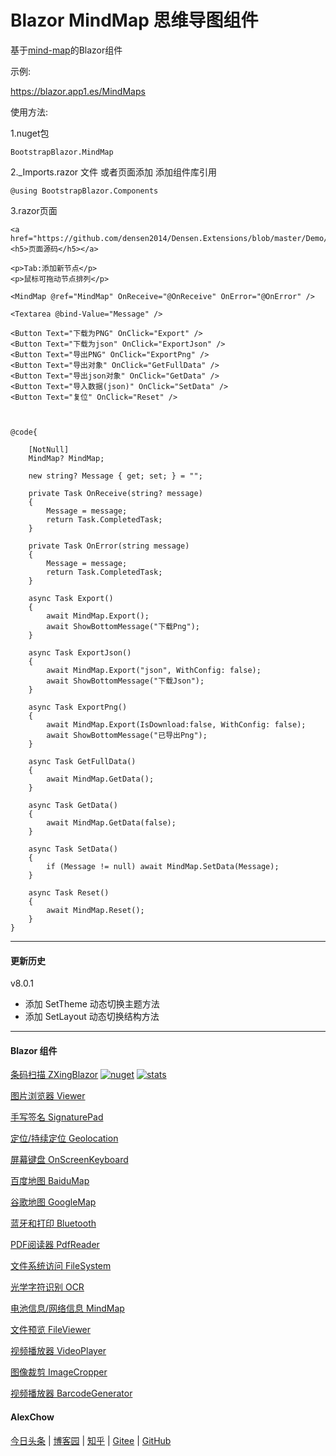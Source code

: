 # Blazor MindMap 思维导图组件

基于[mind-map](https://github.com/wanglin2/mind-map)的Blazor组件

示例:

https://blazor.app1.es/MindMaps

使用方法:

1.nuget包

```BootstrapBlazor.MindMap```

2._Imports.razor 文件 或者页面添加 添加组件库引用

```@using BootstrapBlazor.Components```


3.razor页面
```
<a href="https://github.com/densen2014/Densen.Extensions/blob/master/Demo/DemoShared/Pages/MindMaps.razor"><h5>页面源码</h5></a>

<p>Tab:添加新节点</p>
<p>鼠标可拖动节点排列</p>

<MindMap @ref="MindMap" OnReceive="@OnReceive" OnError="@OnError" />

<Textarea @bind-Value="Message" />

<Button Text="下载为PNG" OnClick="Export" />
<Button Text="下载为json" OnClick="ExportJson" />
<Button Text="导出PNG" OnClick="ExportPng" />
<Button Text="导出对象" OnClick="GetFullData" />
<Button Text="导出json对象" OnClick="GetData" />
<Button Text="导入数据(json)" OnClick="SetData" />
<Button Text="复位" OnClick="Reset" />



@code{

    [NotNull]
    MindMap? MindMap;

    new string? Message { get; set; } = "";

    private Task OnReceive(string? message)
    {
        Message = message;
        return Task.CompletedTask;
    }

    private Task OnError(string message)
    {
        Message = message;
        return Task.CompletedTask;
    }

    async Task Export()
    {
        await MindMap.Export();
        await ShowBottomMessage("下载Png");
    }

    async Task ExportJson()
    {
        await MindMap.Export("json", WithConfig: false);
        await ShowBottomMessage("下载Json");
    }

    async Task ExportPng()
    {
        await MindMap.Export(IsDownload:false, WithConfig: false);
        await ShowBottomMessage("已导出Png");
    }

    async Task GetFullData()
    {
        await MindMap.GetData();
    }

    async Task GetData()
    {
        await MindMap.GetData(false);
    }

    async Task SetData()
    {
        if (Message != null) await MindMap.SetData(Message);
    }

    async Task Reset()
    {
        await MindMap.Reset();
    }
}
```
----
#### 更新历史

v8.0.1
- 添加 SetTheme 动态切换主题方法
- 添加 SetLayout 动态切换结构方法

---
#### Blazor 组件

[条码扫描 ZXingBlazor](https://www.nuget.org/packages/ZXingBlazor#readme-body-tab)
[![nuget](https://img.shields.io/nuget/v/ZXingBlazor.svg?style=flat-square)](https://www.nuget.org/packages/ZXingBlazor) 
[![stats](https://img.shields.io/nuget/dt/ZXingBlazor.svg?style=flat-square)](https://www.nuget.org/stats/packages/ZXingBlazor?groupby=Version)

[图片浏览器 Viewer](https://www.nuget.org/packages/BootstrapBlazor.Viewer#readme-body-tab) 

[手写签名 SignaturePad](https://www.nuget.org/packages/BootstrapBlazor.SignaturePad#readme-body-tab)

[定位/持续定位 Geolocation](https://www.nuget.org/packages/BootstrapBlazor.Geolocation#readme-body-tab)

[屏幕键盘 OnScreenKeyboard](https://www.nuget.org/packages/BootstrapBlazor.OnScreenKeyboard#readme-body-tab)

[百度地图 BaiduMap](https://www.nuget.org/packages/BootstrapBlazor.BaiduMap#readme-body-tab)

[谷歌地图 GoogleMap](https://www.nuget.org/packages/BootstrapBlazor.Maps#readme-body-tab)

[蓝牙和打印 Bluetooth](https://www.nuget.org/packages/BootstrapBlazor.Bluetooth#readme-body-tab)

[PDF阅读器 PdfReader](https://www.nuget.org/packages/BootstrapBlazor.PdfReader#readme-body-tab)

[文件系统访问 FileSystem](https://www.nuget.org/packages/BootstrapBlazor.FileSystem#readme-body-tab)

[光学字符识别 OCR](https://www.nuget.org/packages/BootstrapBlazor.OCR#readme-body-tab)

[电池信息/网络信息 MindMap](https://www.nuget.org/packages/BootstrapBlazor.MindMap#readme-body-tab)

[文件预览 FileViewer](https://www.nuget.org/packages/BootstrapBlazor.FileViewer#readme-body-tab)

[视频播放器 VideoPlayer](https://www.nuget.org/packages/BootstrapBlazor.VideoPlayer#readme-body-tab)

[图像裁剪 ImageCropper](https://www.nuget.org/packages/BootstrapBlazor.ImageCropper#readme-body-tab)

[视频播放器 BarcodeGenerator](https://www.nuget.org/packages/BootstrapBlazor.BarcodeGenerator#readme-body-tab)

#### AlexChow

[今日头条](https://www.toutiao.com/c/user/token/MS4wLjABAAAAGMBzlmgJx0rytwH08AEEY8F0wIVXB2soJXXdUP3ohAE/?) | [博客园](https://www.cnblogs.com/densen2014) | [知乎](https://www.zhihu.com/people/alex-chow-54) | [Gitee](https://gitee.com/densen2014) | [GitHub](https://github.com/densen2014)
 
